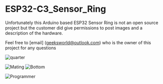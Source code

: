 # ESP32-C3_Sensor_Ring
Unfortunately this Arduino based ESP32 Sensor Ring is not an open source project but the customer did give permissions to post images and a description of the hardware.<br/>

Feel free to [email] (geeksworld@outlook.com) who is the owner of this project for any questions<br/>


![quarter](https://user-images.githubusercontent.com/4991664/221663001-2fac96d7-cdd7-43dd-9432-7542733127a2.jpg)

![Mating](https://user-images.githubusercontent.com/4991664/221663021-3e8f836b-b37d-4b94-914c-9686603476a2.jpg)
![Bottom](https://user-images.githubusercontent.com/4991664/221663032-07955743-a661-429a-a21b-8a8a61051a17.jpg)

![Programmer](https://user-images.githubusercontent.com/4991664/221663053-eb7a3136-90b4-415f-bce0-dc80683c4a84.jpg)<br/>















